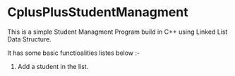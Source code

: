# CplusPlusStudentManagment
This is a simple Student Managment Program build in C++ using Linked List Data Structure.

It has some basic functioalities listes below :-
1. Add a student in the list.
